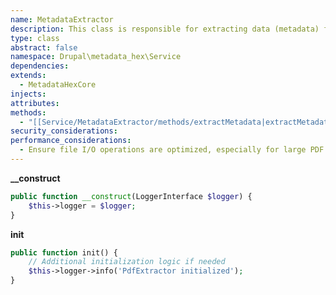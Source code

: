```yaml
---
name: MetadataExtractor
description: This class is responsible for extracting data (metadata) from a PDF file using a PdfParser service. It provides mechanisms for loading, parsing, and extracting metadata in compliance with Drupal’s standards.
type: class
abstract: false
namespace: Drupal\metadata_hex\Service
dependencies: 
extends:
  - MetadataHexCore
injects: 
attributes: 
methods:
  - "[[Service/MetadataExtractor/methods/extractMetadata|extractMetadata]]"
security_considerations: 
performance_considerations:
  - Ensure file I/O operations are optimized, especially for large PDF files
---
```



**__construct**

```php
public function __construct(LoggerInterface $logger) {
    $this->logger = $logger;
}
```

**init**

```php
public function init() {
    // Additional initialization logic if needed
    $this->logger->info('PdfExtractor initialized');
}
```